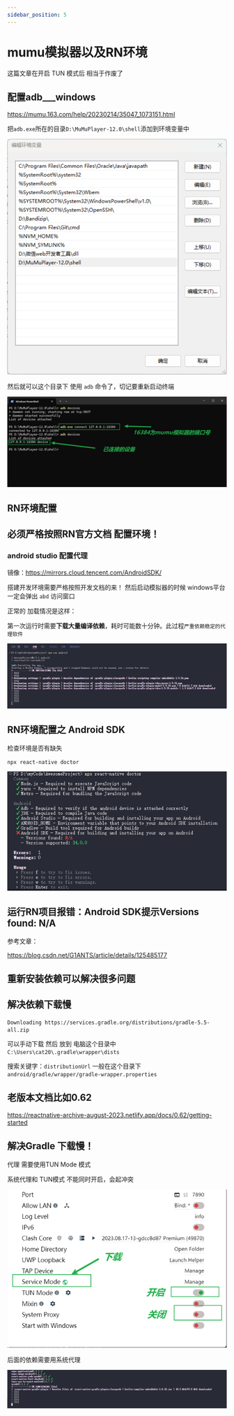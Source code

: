 ```yaml
---
sidebar_position: 5
---
```

# mumu模拟器以及RN环境

这篇文章在开启 TUN 模式后 相当于作废了

## 配置adb___windows

https://mumu.163.com/help/20230214/35047_1073151.html

把`adb.exe`所在的目录`D:\MuMuPlayer-12.0\shell`添加到环境变量中

![image-20240823102110108](./img/Rn_mumu/image-20240823102110108.png)

然后就可以这个目录下 使用 `adb` 命令了，切记要重新启动终端

![image-20240823102441746](./img/Rn_mumu/image-20240823102441746.png)

## RN环境配置

## 必须严格按照RN官方文档 配置环境！

### android studio 配置代理

镜像：https://mirrors.cloud.tencent.com/AndroidSDK/

搭建开发环境需要严格按照开发文档的来！
然后启动模拟器的时候  windows平台 一定会弹出 `abd` 访问窗口

正常的 加载情况是这样：

第一次运行时需要**下载大量编译依赖**，耗时可能数十分钟。此过程`严重依赖稳定的代理软件`

![image-20240823171117563](./img/Rn_mumu/image-20240823171117563.png)

## RN环境配置之 Android SDK

检查环境是否有缺失

```shell
npx react-native doctor
```

![image-20240826141720085](./img/Rn_mumu/image-20240826141720085.png)

## 运行RN项目报错：Android SDK提示Versions found: N/A

参考文章：

https://blog.csdn.net/G1ANTS/article/details/125485177

## 重新安装依赖可以解决很多问题

## 解决依赖下载慢

`Downloading https://services.gradle.org/distributions/gradle-5.5-all.zip`

可以手动下载 然后 放到 电脑这个目录中 `C:\Users\cat20\.gradle\wrapper\dists`

搜索关键字：`distributionUrl`  一般在这个目录下 `android/gradle/wrapper/gradle-wrapper.properties` 

## 老版本文档比如0.62

https://reactnative-archive-august-2023.netlify.app/docs/0.62/getting-started

## 解决Gradle 下载慢！

代理 需要使用TUN Mode 模式

系统代理和 TUN模式 不能同时开启，会起冲突

![image-20240828115010755](./img/Rn_mumu/image-20240828115010755.png)

后面的依赖需要用系统代理

![image-20240828121642057](./img/Rn_mumu/image-20240828121642057.png)






























